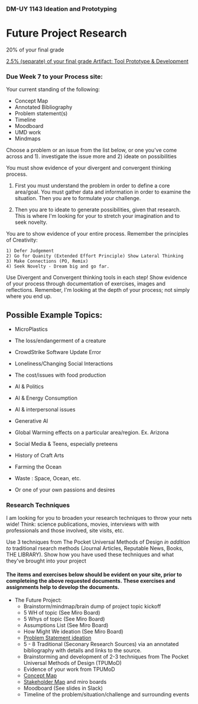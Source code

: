 ### DM-UY 1143 Ideation and Prototyping

# Future Project Research

20% of your final grade

[2.5% (separate) of your final grade Artifact: Tool Prototype & Development](assignmentBriefs/Artifact_Tool.md)



### Due Week 7 to your Process site:

Your current standing of the following:
- Concept Map
- Annotated Bibliography
- Problem statement(s)
- Timeline
- Moodboard
- UMD work
- Mindmaps

Choose a problem or an issue from the list below, or one you've come across and 1). investigate the issue more and 2) ideate on possibilities

You must show evidence of your divergent and convergent thinking process.

1) First you must understand the problem in order to define a core area/goal. You must gather data and information in order to examine the situation. Then you are to formulate your challenge.

2) Then you are to ideate to generate possibilities, given that research. This is where I'm looking for your to stretch your imagination and to seek novelty.

You are to show evidence of your entire process. Remember the principles of Creativity:

	1) Defer Judgement
	2) Go for Quanity (Extended Effort Principle) Show Lateral Thinking
	3) Make Connections (PO, Remix)
	4) Seek Novelty - Dream big and go far.

Use Divergent and Convergent thinking tools in each step! Show evidence of your process through documentation of exercises, images and reflections. Remember, I'm looking at the depth of your process; not simply where you end up.


## Possible Example Topics:

- MicroPlastics

- The loss/endangerment of a creature

- CrowdStrike Software Update Error

- Loneliness/Changing Social Interactions

- The cost/issues with food production

- AI & Politics

- AI & Energy Consumption

- AI & interpersonal issues

- Generative AI

- Global Warming effects on a particular area/region. Ex. Arizona

- Social Media & Teens, especially preteens

- History of Craft Arts

- Farming the Ocean

- Waste : Space, Ocean, etc.

- Or one of your own passions and desires

### Research Techniques

I am looking for you to broaden your research techniques to throw your nets wide! Think: science publications, movies, interviews with with professionals and those involved, site visits, etc. 

Use 3 techniques from The Pocket Universal Methods of Design _in addition to_ traditional rsearch methods (Journal Articles, Reputable News, Books, THE LIBRARY). Show how you have used these techniques and what they've brought into your project



#### The items and exercises below should be evident on your site, prior to completeing the above requested documents. These exercises and assignments help to develop the documents.

* The Future Project:
	- Brainstorm/mindmap/brain dump of project topic kickoff
	- 5 WH of topic (See Miro Board)
	- 5 Whys of topic (See Miro Board)
	- Assumptions List (See Miro Board)
	- How Might We ideation (See Miro Board)
	- [Problem Statement ideation](ProblemStatements.md)
	- 5 - 8 Traditional (Seconary Research Sources) via an annotated bibliography with details and links to the source.
	- Brainstorming and development of 2-3 techniques from The Pocket Universal Methods of Design (TPUMoD)
	- Evidence of your work from TPUMoD
	- [Concept Map](ConceptMap.md)
	- [Stakeholder Map](StakeholderMaps.md) and miro boards
	- Moodboard (See slides in Slack)
	- Timeline of the problem/situation/challenge and surrounding events
	





